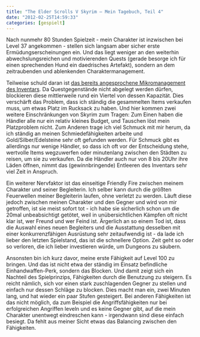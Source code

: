 ```yaml
---
title: "The Elder Scrolls V Skyrim – Mein Tagebuch, Teil 4"
date: "2012-02-25T14:59:33"
categories: [gespielt]
---
```


Nach nunmehr 80 Stunden Spielzeit - mein Charakter ist inzwischen bei Level 37 angekommen - stellen sich langsam aber sicher erste Ermüdungserscheinungen ein. Und das liegt weniger an den weiterhin abwechslungsreichen und motivierenden Quests (gerade besorge ich für einen sprechenden Hund ein daedrisches Artefakt), sondern an dem zeitraubenden und ablenkenden Charaktermanagement.

Teilweise schuld daran ist [das bereits angesprochene Mikromanagement des Inventars](/2012/01/22/the-elder-scrolls-v-skyrim-mein-tagebuch-teil-2/). Da Questgegenstände nicht abgelegt werden dürfen, blockieren diese mittlerweile rund ein Viertel von dessen Kapazität. Dies verschärft das Problem, dass ich ständig die gesammelten Items verkaufen muss, um etwas Platz im Rucksack zu haben. Und hier kommen zwei weitere Einschränkungen von Skyrim zum Tragen: Zum Einen haben die Händler alle nur ein relativ kleines Budget, und Tauschen löst mein Platzproblem nicht. Zum Anderen trage ich viel Schmuck mit mir herum, da ich ständig an meinen Schmiedefähigkeiten arbeite und Gold/Silber/Edelsteine sehr oft gefunden werden. Für Schmuck gibt es allerdings nur wenige Händler, so dass ich oft vor der Entscheidung stehe, wertvolle Items wegzuwerfen oder minutenlang zwischen den Städten zu reisen, um sie zu verkaufen. Da die Händler auch nur von 8 bis 20Uhr ihre Läden öffnen, nimmt das (gewinnbringende) Entleeren des Inventars sehr viel Zeit in Anspruch.

Ein weiterer Nervfaktor ist das einseitige Friendly Fire zwischen meinem Charakter und seiner Begleiterin.  Ich selber kann durch die größten Feuerwellen meiner Begleiterin laufen, ohne verletzt zu werden. Läuft diese jedoch zwischen meinen Charakter und den Gegner und wird von mir getroffen, ist sie meist sofort tot - ich habe sie sicherlich schon um die 20mal unbeabsichtigt getötet, weil in unübersichtlichen Kämpfen oft nicht klar ist, wer Freund und wer Feind ist. Ärgerlich an so einem Tod ist, dass die Auswahl eines neuen Begleiters und die Ausstattung desselben mit einer konkurrenzfähigen Ausrüstung sehr zeitaufwendig ist - da lade ich lieber den letzten Spielstand, das ist die schnellere Option. Zeit geht so oder so verloren, die ich lieber investieren würde, um Dungeons zu säubern.

Ansonsten bin ich kurz davor, meine erste Fähigkeit auf Level 100 zu bringen. Und das ist nicht etwa der ständig im Einsatz befindliche Einhandwaffen-Perk, sondern das Blocken. Und damit zeigt sich ein Nachteil des Spielprinzips, Fähigkeiten durch die Benutzung zu steigern. Es reicht nämlich, sich vor einen stark zuschlagenden Gegner zu stellen und einfach nur dessen Schläge zu blocken. Dies macht man ein, zwei Minuten lang, und hat wieder ein paar Stufen gesteigert. Bei anderen Fähigkeiten ist das nicht möglich, da zum Beispiel die Angriffsfähigkeiten nur bei erfolgreichen Angriffen leveln und es keine Gegner gibt, auf die mein Charakter unentwegt eindreschen kann - irgendwann sind diese einfach besiegt. Da fehlt aus meiner Sicht etwas das Balancing zwischen den Fähigkeiten.
